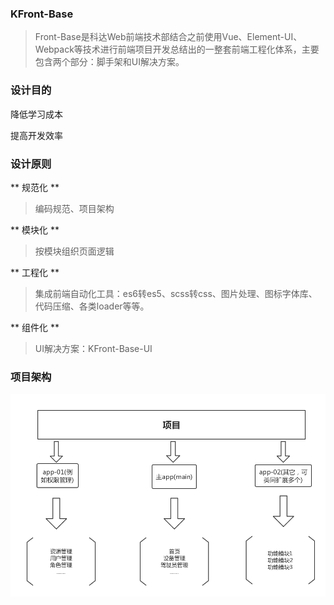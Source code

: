 ### KFront-Base

> Front-Base是科达Web前端技术部结合之前使用Vue、Element-UI、Webpack等技术进行前端项目开发总结出的一整套前端工程化体系，主要包含两个部分：脚手架和UI解决方案。

### 设计目的

降低学习成本

提高开发效率

### 设计原则

** 规范化 **

> 编码规范、项目架构

** 模块化 **

> 按模块组织页面逻辑

** 工程化 **

> 集成前端自动化工具：es6转es5、scss转css、图片处理、图标字体库、代码压缩、各类loader等等。

** 组件化 **

> UI解决方案：KFront-Base-UI

### 项目架构

![avatar](../img/project.png)

